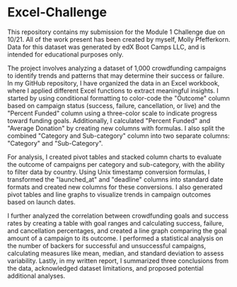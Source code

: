 # Excel-Challenge
This repository contains my submission for the Module 1 Challenge due on 10/21. 
All of the work present has been created by myself, Molly Pfefferkorn.
Data for this dataset was generated by edX Boot Camps LLC, and is intended for educational purposes only.


The project involves analyzing a dataset of 1,000 crowdfunding campaigns to identify trends and patterns that may determine their success or failure. In my GitHub repository, I have organized the data in an Excel workbook, where I applied different Excel functions to extract meaningful insights. I started by using conditional formatting to color-code the "Outcome" column based on campaign status (success, failure, cancellation, or live) and the "Percent Funded" column using a three-color scale to indicate progress toward funding goals. Additionally, I calculated "Percent Funded" and "Average Donation" by creating new columns with formulas. I also split the combined "Category and Sub-category" column into two separate columns: "Category" and "Sub-Category".

For analysis, I created pivot tables and stacked column charts to evaluate the outcome of campaigns per category and sub-category, with the ability to filter data by country. Using Unix timestamp conversion formulas, I transformed the "launched_at" and "deadline" columns into standard date formats and created new columns for these conversions. I also generated pivot tables and line graphs to visualize trends in campaign outcomes based on launch dates.

I further analyzed the correlation between crowdfunding goals and success rates by creating a table with goal ranges and calculating success, failure, and cancellation percentages, and created a line graph comparing the goal amount of a campaign to its outcome. I performed a statistical analysis on the number of backers for successful and unsuccessful campaigns, calculating measures like mean, median, and standard deviation to assess variability. Lastly, in my written report, I summarized three conclusions from the data, acknowledged dataset limitations, and proposed potential additional analyses.
